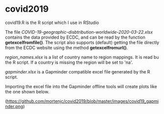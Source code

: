 # covid2019

covid19.R is the R script which I use in RStudio

The file *COVID-19-geographic-disbtribution-worldwide-2020-03-22.xlsx* contains
the data provided by ECDC, and can be read by the function **getexcelfromfile()**.
The script also supports (default) getting the file directly from the ECDC
website using the method **getexcelfromurl()**.

*region_names.xlsx* is a list of country name to region mappings. It is read
bu the R script. If a country is missing the region will be set to 'na'.

*gapminder.xlsx* is a Gapminder compatible excel file generated by the R script.

Importing the excel file into the Gapminder offline tools will create plots
like the one shown below.

(https://github.com/mortenjc/covid2019/blob/master/images/covid19_gapminder.png)
